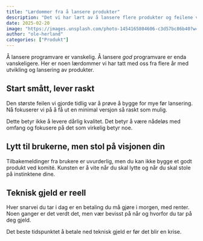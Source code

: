 ```yaml
---
title: "Lærdommer fra å lansere produkter"
description: "Det vi har lært av å lansere flere produkter og feilene vi har gjort underveis."
date: 2025-02-20
image: "https://images.unsplash.com/photo-1454165804606-c3d57bc86b40?w=1200&h=800&fit=crop"
author: "ole-herland"
categories: ["Produkt"]
---
```


Å lansere programvare er vanskelig. Å lansere *god* programvare er enda vanskeligere. Her er noen lærdommer vi har tatt med oss fra flere år med utvikling og lansering av produkter.

## Start smått, lever raskt

Den største feilen vi gjorde tidlig var å prøve å bygge for mye før lansering. Nå fokuserer vi på å få ut en minimal versjon så raskt som mulig.

Dette betyr ikke å levere dårlig kvalitet. Det betyr å være nådeløs med omfang og fokusere på det som virkelig betyr noe.

## Lytt til brukerne, men stol på visjonen din

Tilbakemeldinger fra brukere er uvurderlig, men du kan ikke bygge et godt produkt ved komité. Kunsten er å vite når du skal lytte og når du skal stole på instinktene dine.

## Teknisk gjeld er reell

Hver snarvei du tar i dag er en betaling du må gjøre i morgen, med renter. Noen ganger er det verdt det, men vær bevisst på når og hvorfor du tar på deg gjeld.

Det beste tidspunktet å betale ned teknisk gjeld er før det blir en krise.
